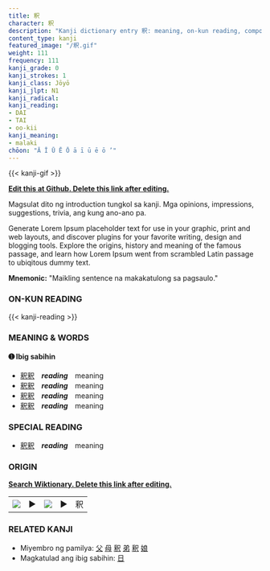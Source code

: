 ```yaml
---
title: 釈
character: 釈
description: "Kanji dictionary entry 釈: meaning, on-kun reading, compounds, origin, related kanji"
content_type: kanji
featured_image: "/釈.gif"
weight: 111
frequency: 111
kanji_grade: 0
kanji_strokes: 1
kanji_class: Jōyō
kanji_jlpt: N1
kanji_radical: 
kanji_reading: 
- DAI
- TAI
- oo-kii
kanji_meaning:
- malaki
chōon: "Ā Ī Ū Ē Ō ā ī ū ē ō ’"
---
```

[//]: # (Don't edit the line below. Kanji animated GIF code is automatically generated.)
{{< kanji-gif >}}

[//]: # (Edit below this line.)

**[Edit this at Github. Delete this link after editing.](https://github.com/tim0g/tim/tree/main/content/kanji/釈/index.md)**

Magsulat dito ng introduction tungkol sa kanji. Mga opinions, impressions, suggestions, trivia, ang kung ano-ano pa.

Generate Lorem Ipsum placeholder text for use in your graphic, print and web layouts, and discover plugins for your favorite writing, design and blogging tools. Explore the origins, history and meaning of the famous passage, and learn how Lorem Ipsum went from scrambled Latin passage to ubiqitous dummy text.
 
**Mnemonic:** "Maikling sentence na makakatulong sa pagsaulo."

### ON-KUN READING

[//]: # (Don't edit the line below. ON-KUN READING code is automatically generated.)
{{< kanji-reading >}}

### MEANING & WORDS

#### ➊ **Ibig sabihin**
  - [釈](../釈)[釈](../釈)　***reading***　meaning
  - [釈](../釈)[釈](../釈)　***reading***　meaning
  - [釈](../釈)[釈](../釈)　***reading***　meaning
  - [釈](../釈)[釈](../釈)　***reading***　meaning

### SPECIAL READING
  - [釈](../釈)[釈](../釈)　***reading***　meaning

### ORIGIN

**[Search Wiktionary. Delete this link after editing.](https://wiktionary.org/wiki/釈)**
<table class="kanji-table"><tr><td>
<img src="60px-釈-bronze.svg.png">
</td><td>▶</td><td>
<img src="60px-釈-oracle.svg.png">
</td><td>▶</td>
<td class="kanji-origin">釈</td>
</tr></table>

### RELATED KANJI
- Miyembro ng pamilya: [父](../父) [母](../母) [釈](../釈) [弟](../弟) [釈](../釈) [娘](../娘)
- Magkatulad ang ibig sabihin: [日](../日)
